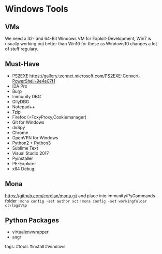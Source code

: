 # Windows Tools

## VMs
We need a 32- and 64-Bit Windows VM for Exploit-Development, Win7 is usually working out better than Win10 for these as Windows10 changes a lot of stuff regulary.

## Must-Have
* PS2EXE https://gallery.technet.microsoft.com/PS2EXE-Convert-PowerShell-9e4e07f1
* IDA Pro
* Burp
* Immunity DBG
* OllyDBG
* Notepad++
* 7zip
* Firefox (+FoxyProxy,Cookiemanager)
* Git for Windows
* dnSpy
* Chrome
* OpenVPN for Windows
* Python2 + Python3
* Sublime Text
* Visual Studio 2017
* Pyinstaller
* PE-Explorer
* x64 Debug

## Mona
https://github.com/corelan/mona.git and place into immunity/PyCommands folder
`!mona config -set author xct`
`!mona config -set workingfolder c:\logs\%p`

## Python Packages
* virtualenvwrapper
* angr

tags: #tools #install #windows 
